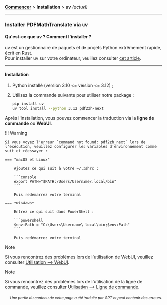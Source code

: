 [**Commencer**](./getting-started.md) > **Installation** > **uv** _(actuel)_

---

### Installer PDFMathTranslate via uv

#### Qu'est-ce que uv ? Comment l'installer ?

uv est un gestionnaire de paquets et de projets Python extrêmement rapide, écrit en Rust.
<br>
Pour installer uv sur votre ordinateur, veuillez consulter [cet article](https://docs.astral.sh/uv/getting-started/installation/).

---

#### Installation

1. Python installé (version 3.10 <= version <= 3.12) ;

2. Utilisez la commande suivante pour utiliser notre package :

    ```bash
    pip install uv
    uv tool install --python 3.12 pdf2zh-next
    ```

Après l'installation, vous pouvez commencer la traduction via la **ligne de commande** ou **WebUI**.

!!! Warning

    Si vous voyez l'erreur `command not found: pdf2zh_next` lors de l'exécution, veuillez configurer les variables d'environnement comme suit et réessayer :

    === "macOS et Linux"

        Ajoutez ce qui suit à votre ~/.zshrc :

        ```console
        export PATH="$PATH:/Users/Username/.local/bin"
        ```

        Puis redémarrez votre terminal

    === "Windows"

        Entrez ce qui suit dans PowerShell :

        ```powershell
        $env:Path = "C:\Users\Username\.local\bin;$env:Path"
        ```

        Puis redémarrez votre terminal

> [!NOTE]
> Si vous rencontrez des problèmes lors de l'utilisation de WebUI, veuillez consulter [Utilisation --> WebUI](./USAGE_webui.md).

> [!NOTE]
> Si vous rencontrez des problèmes lors de l'utilisation de la ligne de commande, veuillez consulter [Utilisation --> Ligne de commande](./USAGE_commandline.md).

<div align="right"> 
<h6><small>Une partie du contenu de cette page a été traduite par GPT et peut contenir des erreurs.</small></h6>